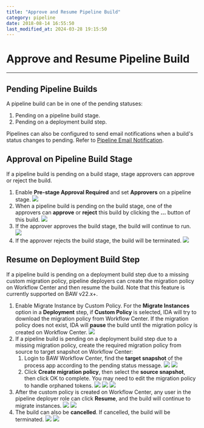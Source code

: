 ```yaml
---
title: "Approve and Resume Pipeline Build"
category: pipeline
date: 2018-08-14 16:55:50
last_modified_at: 2024-03-28 19:15:50
---
```


# Approve and Resume Pipeline Build
***

## Pending Pipeline Builds
A pipeline build can be in one of the pending statuses:
1. Pending on a pipeline build stage.
2. Pending on a deployment build step.

Pipelines can also be configured to send email notifications when a build's status changes to pending. Refer to [Pipeline Email Notification](../pipeline/pipeline-pipeline-email-notification.html#on-pending-email-notification).

## Approval on Pipeline Build Stage

If a pipeline build is pending on a build stage, stage approvers can approve or reject the build.

1. Enable **Pre-stage Approval Required** and set **Approvers** on a pipeline stage.
 ![][pipeline-set-approver-on-stage]
2. When a pipeline build is pending on the build stage, one of the approvers can **approve** or **reject** this build by clicking the **...** button of this build.
 ![][pipeline-pending-for-approval]
3. If the approver approves the build stage, the build will continue to run.
 ![][pipeline-approve-build]
4. If the approver rejects the build stage, the build will be terminated.
 ![][pipeline-reject-build]


## Resume on Deployment Build Step

If a pipeline build is pending on a deployment build step due to a missing custom migration policy, pipeline deployers can create the migration policy on Workflow Center and then resume the build. Note that this feature is currently supported on BAW v22.x+.

1. Enable Migrate Instance by Custom Policy. For the **Migrate Instances** option in a **Deployment** step, if **Custom Policy** is selected, IDA will try to download the migration policy from Workflow Center. If the migration policy does not exist, IDA will **pause** the build until the migration policy is created on Workflow Center.
 ![][pipeline-migrate-instance-by-custom-policy]
2. If a pipeline build is pending on a deployment build step due to a missing migration policy, create the required migration policy from source to target snapshot on Workflow Center:
   1. Login to BAW Workflow Center, find the **target snapshot** of the process app according to the pending status message.
    ![][pipeline-pending-by-custom-policy]
    ![][pipeline-PC-find-target-snapshot]
   2. Click **Create migration policy**, then select the **source snapshot**, then click OK to complete. You may need to edit the migration policy to handle orphaned tokens.
    ![][pipeline-PC-create-policy]
    ![][pipeline-PC-select-source-snapshot]
    ![][pipeline-PC-complete-custom-policy]
3. After the custom policy is created on Workflow Center, any user in the pipeline deployer role can click **Resume**, and the build will continue to migrate instances. 
    ![][pipeline-resume-step]
    ![][pipeline-confirm-to-resume]
4. The build can also be **cancelled**. If cancelled, the build will be terminated.
    ![][pipeline-cancel-pending-step-build]
    ![][pipeline-confirm-cancel-pending-build]

[pipeline-set-approver-on-stage]: ../images/pipeline/pipeline-set-approver-on-stage.png
[pipeline-pending-for-approval]: ../images/pipeline/pipeline-pending-for-approval.png
[pipeline-approve-build]: ../images/pipeline/pipeline-approve-build.png
[pipeline-reject-build]: ../images/pipeline/pipeline-reject-build.png
[pipeline-migrate-instance-by-custom-policy]: ../images/pipeline/pipeline-migrate-instance-by-custom-policy.png
[pipeline-pending-by-custom-policy]: ../images/pipeline/pipeline-pending-by-custom-policy.png
[pipeline-PC-find-target-snapshot]: ../images/pipeline/pipeline-PC-find-target-snapshot.png
[pipeline-PC-create-policy]: ../images/pipeline/pipeline-PC-create-policy.png
[pipeline-PC-select-source-snapshot]: ../images/pipeline/pipeline-PC-select-source-snapshot.png
[pipeline-PC-complete-custom-policy]: ../images/pipeline/pipeline-PC-complete-custom-policy.png
[pipeline-resume-step]: ../images/pipeline/pipeline-resume-step.png
[pipeline-confirm-to-resume]: ../images/pipeline/pipeline-confirm-to-resume.png
[pipeline-cancel-pending-step-build]: ../images/pipeline/pipeline-cancel-pending-step-build.png
[pipeline-confirm-cancel-pending-build]: ../images/pipeline/pipeline-confirm-cancel-pending-build.png